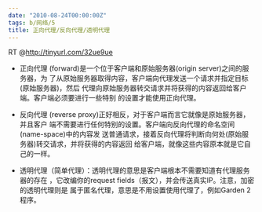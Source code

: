 ```yaml
---
date: "2010-08-24T00:00:00Z"
tags: b/网络/5
title: 正向代理/反向代理/透明代理
---
```


RT @<http://tinyurl.com/32ue9ue>

* 正向代理 (forward)是一个位于客户端和原始服务器(origin server)之间的服务器，为
  了从原始服务器取得内容，客户端向代理发送一个请求并指定目标(原始服务器)，然后
  代理向原始服务器转交请求并将获得的内容返回给客户端。客户端必须要进行一些特别
  的设置才能使用正向代理。

* 反向代理 (reverse proxy)正好相反，对于客户端而言它就像是原始服务器，并且客户
  端不需要进行任何特别的设置。客户端向反向代理的命名空间(name-space)中的内容发
  送普通请求，接着反向代理将判断向何处(原始服务器)转交请求，并将获得的内容返回
  给客户端，就像这些内容原本就是它自己的一样。

* 透明代理（简单代理）：透明代理的意思是客户端根本不需要知道有代理服务器的存在
  ，它改编你的request fields（报文），并会传送真实IP。注意，加密的透明代理则是
  属于匿名代理，意思是不用设置使用代理了，例如Garden 2程序。
